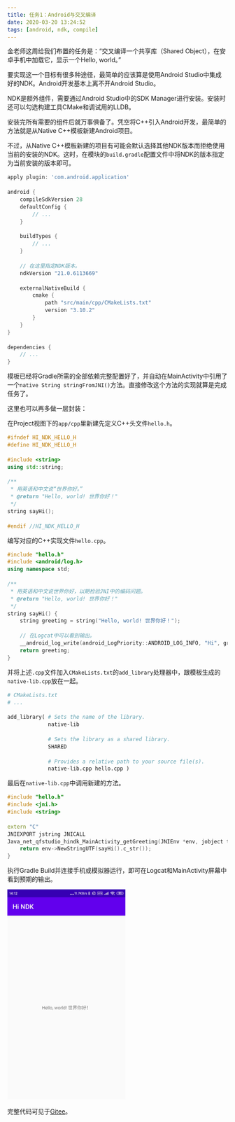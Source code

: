 ```yaml
---
title: 任务1：Android与交叉编译
date: 2020-03-20 13:24:52
tags: [android, ndk, compile]
---
```


金老师这周给我们布置的任务是：“交叉编译一个共享库（Shared Object），在安卓手机中加载它，显示一个Hello, world。”

要实现这一个目标有很多种途径，最简单的应该算是使用Android Studio中集成好的NDK。Android开发基本上离不开Android Studio。

NDK是额外组件，需要通过Android Studio中的SDK Manager进行安装。安装时还可以勾选构建工具CMake和调试用的LLDB。

安装完所有需要的组件后就万事俱备了。凭空将C++引入Android开发，最简单的方法就是从Native C++模板新建Android项目。

不过，从Native C++模板新建的项目有可能会默认选择其他NDK版本而拒绝使用当前的安装的NDK。这时，在模块的`build.gradle`配置文件中将NDK的版本指定为当前安装的版本即可。

``` groovy
apply plugin: 'com.android.application'

android {
    compileSdkVersion 28
    defaultConfig {
        // ...
    }

    buildTypes {
        // ...
    }

    // 在这里指定NDK版本。
    ndkVersion "21.0.6113669"

    externalNativeBuild {
        cmake {
            path "src/main/cpp/CMakeLists.txt"
            version "3.10.2"
        }
    }
}

dependencies {
    // ...
}
```

模板已经将Gradle所需的全部依赖完整配置好了，并自动在MainActivity中引用了一个`native String stringFromJNI()`方法。直接修改这个方法的实现就算是完成任务了。

这里也可以再多做一层封装：

在Project视图下的`app/cpp`里新建先定义C++头文件`hello.h`。

``` cpp
#ifndef HI_NDK_HELLO_H
#define HI_NDK_HELLO_H

#include <string>
using std::string;

/**
 * 用英语和中文说“世界你好。”
 * @return "Hello, world! 世界你好！"
 */
string sayHi();

#endif //HI_NDK_HELLO_H
```

编写对应的C++实现文件`hello.cpp`。

``` cpp
#include "hello.h"
#include <android/log.h>
using namespace std;

/**
 * 用英语和中文说世界你好，以期检验JNI中的编码问题。
 * @return "Hello, world! 世界你好！"
 */
string sayHi() {
    string greeting = string("Hello, world! 世界你好！");

    // 在Logcat中可以看到输出。
    __android_log_write(android_LogPriority::ANDROID_LOG_INFO, "Hi", greeting.c_str());
    return greeting;
}
```

并将上述`.cpp`文件加入`CMakeLists.txt`的`add_library`处理器中，跟模板生成的`native-lib.cpp`放在一起。

``` makefile
# CMakeLists.txt
# ...

add_library( # Sets the name of the library.
             native-lib

             # Sets the library as a shared library.
             SHARED

             # Provides a relative path to your source file(s).
             native-lib.cpp hello.cpp )
```

最后在`native-lib.cpp`中调用新建的方法。

``` cpp
#include "hello.h"
#include <jni.h>
#include <string>

extern "C"
JNIEXPORT jstring JNICALL
Java_net_qfstudio_hindk_MainActivity_getGreeting(JNIEnv *env, jobject thiz) {
    return env->NewStringUTF(sayHi().c_str());
}
```

执行Gradle Build并连接手机或模拟器运行，即可在Logcat和MainActivity屏幕中看到预期的输出。

<img src="/images/task1/screenshot.jpg" style="max-width: 270px;" alt="运行屏幕截图" />

完整代码可见于[Gitee](https://gitee.com/lightyears/HiNDK/tree/master)。
